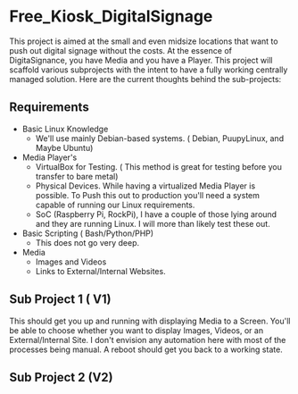 # Free_Kiosk_DigitalSignage

This project is aimed at the small and even midsize locations that want to push out digital signage without the costs. At the essence of DigitaSignance, you have Media and you have a Player. This project will scaffold various subprojects with the intent to have a fully working centrally managed solution. Here are the current thoughts behind the sub-projects:

## Requirements

- Basic Linux Knowledge
  - We'll use mainly Debian-based systems. ( Debian, PuupyLinux, and Maybe Ubuntu)
- Media Player's
  - VirtualBox for Testing. ( This method is great for testing before you transfer to bare metal)
  - Physical Devices. While having a virtualized Media Player is possible. To Push this out to production you'll need a system capable of running our Linux requirements.
  - SoC (Raspberry Pi, RockPi), I have a couple of those lying around and they are running Linux. I will more than likely test these out. 
- Basic Scripting ( Bash/Python/PHP)
  - This does not go very deep.
- Media
  - Images and Videos
  - Links to External/Internal Websites. 

## Sub Project 1 ( V1)
This should get you up and running with displaying Media to a Screen. You'll be able to choose whether you want to display Images, Videos, or an External/Internal Site. I don't envision any automation here with most of the processes being manual. A reboot should get you back to a working state. 

## Sub Project 2 (V2)

